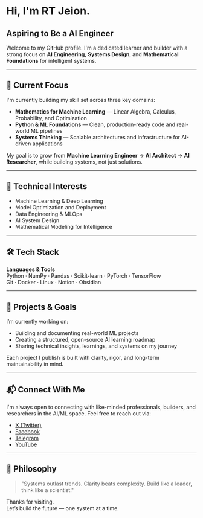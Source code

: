 #  Hi, I'm RT Jeion. 
## Aspiring to Be a AI Engineer 

Welcome to my GitHub profile. I'm a dedicated learner and builder with a strong focus on **AI Engineering**, **Systems Design**, and **Mathematical Foundations** for intelligent systems.

---

## 🔭 Current Focus

I'm currently building my skill set across three key domains:

- **Mathematics for Machine Learning** — Linear Algebra, Calculus, Probability, and Optimization  
- **Python & ML Foundations** — Clean, production-ready code and real-world ML pipelines  
- **Systems Thinking** — Scalable architectures and infrastructure for AI-driven applications  

My goal is to grow from **Machine Learning Engineer** → **AI Architect** → **AI Researcher**, while building systems, not just solutions.

---

## 🧠 Technical Interests

- Machine Learning & Deep Learning  
- Model Optimization and Deployment  
- Data Engineering & MLOps  
- AI System Design  
- Mathematical Modeling for Intelligence  

---

## 🛠 Tech Stack

**Languages & Tools**  
Python · NumPy · Pandas · Scikit-learn · PyTorch · TensorFlow  
Git · Docker · Linux · Notion · Obsidian  

---

## 🚀 Projects & Goals

I’m currently working on:

- Building and documenting real-world ML projects  
- Creating a structured, open-source AI learning roadmap  
- Sharing technical insights, learnings, and systems on my journey  

Each project I publish is built with clarity, rigor, and long-term maintainability in mind.

---

## 📬 Connect With Me

I'm always open to connecting with like-minded professionals, builders, and researchers in the AI/ML space. Feel free to reach out via:

- [X (Twitter)](https://x.com/RT_Jeion)  
- [Facebook](https://linkedin.com/RT.Jeion001)  
- [Telegram](https://web.telegram.org/k/#@RT_Jeion) 
- [YouTube](https://youtube.com/RT_Jeion)
---

## 📌 Philosophy

> "Systems outlast trends. Clarity beats complexity. Build like a leader, think like a scientist."

Thanks for visiting.  
Let’s build the future — one system at a time.